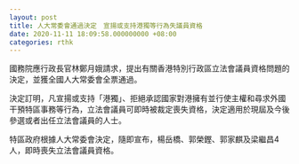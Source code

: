 ```yaml
---
layout: post
title: 人大常委會通過決定　宣揚或支持港獨等行為失議員資格
date: 2020-11-11 18:09:58.000000000 +08:00
categories: rthk
---
```


國務院應行政長官林鄭月娥請求，提出有關香港特別行政區立法會議員資格問題的決定，並獲全國人大常委會全票通過。

決定訂明，凡宣揚或支持「港獨」、拒絕承認國家對港擁有並行使主權和尋求外國干預特區事務等行為，立法會議員可即時被裁定喪失資格，決定適用於現屆及今後參選或者出任立法會議員的人士。

特區政府根據人大常委會決定，隨即宣布，楊岳橋、郭榮鏗、郭家麒及梁繼昌4人，即時喪失立法會議員資格。
